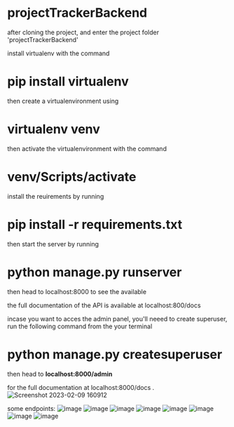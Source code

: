 # projectTrackerBackend

after cloning the project, and enter the project folder 'projectTrackerBackend'  <br />

install virtualenv with the command  <br />

# pip install virtualenv

then create a virtualenvironment using  <br />

# virtualenv venv

then activate the virtualenvironment with the command  <br />

# venv/Scripts/activate

install the reuirements by running  <br />

# pip install -r requirements.txt

then start the server by running  <br />

# python manage.py runserver

then head to localhost:8000 to see the available  <br />

the full documentation of the API is available at localhost:800/docs <br />

incase you want to acces the admin panel, you'll neeed to create superuser, run the following command from the your terminal <br />

# python manage.py createsuperuser <br />

then head to  <b>localhost:8000/admin  </b>

for the full documentation at localhost:8000/docs
.![Screenshot 2023-02-09 160912](https://user-images.githubusercontent.com/93847541/217851770-71190036-52cb-4448-b1ce-9ce6f09a5e6e.png)

some endpoints:
![image](https://user-images.githubusercontent.com/93847541/217852734-8d87bc08-9b95-4ee3-a027-a1b3f82ec9c2.png)
![image](https://user-images.githubusercontent.com/93847541/217853109-2adabdc4-0428-4296-8c0b-8080de685d56.png)
![image](https://user-images.githubusercontent.com/93847541/217853555-c8feaba6-91fd-4a07-ad89-f27d13da9ad5.png)
![image](https://user-images.githubusercontent.com/93847541/217853825-63c5813b-4d69-44e6-bb1b-147142011c18.png)
![image](https://user-images.githubusercontent.com/93847541/217854072-7976e031-a6d6-49d5-abb6-1f552efc79a3.png)
![image](https://user-images.githubusercontent.com/93847541/217854447-a0eaa0e9-21a6-437d-9bf5-40d8db1b6a29.png)
![image](https://user-images.githubusercontent.com/93847541/217854958-4c82912e-9bed-4d18-b32e-164311b712dc.png)
![image](https://user-images.githubusercontent.com/93847541/217855106-c5260649-6649-4182-90f6-a8ed36cb741b.png)


